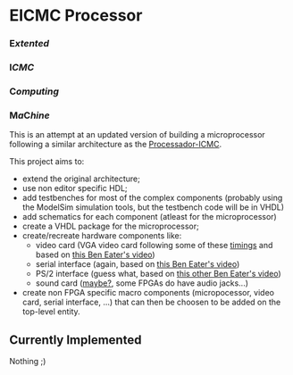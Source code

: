 # EICMC Processor

### E*xtented*
### I*CMC*
### C*omputing*
### M*a*C*hine*

This is an attempt at an updated version of building a microprocessor following a similar architecture as
the [Processador-ICMC](https://github.com/simoesusp/Processador-ICMC).

This project aims to:
- extend the original architecture;
- use non editor specific HDL;
- add testbenches for most of the complex components (probably using the ModelSim simulation tools,
but the testbench code will be in VHDL)
- add schematics for each component (atleast for the microprocessor)
- create a VHDL package for the microprocessor;
- create/recreate hardware components like:
  - video card (VGA video card following some of these [timings](http://www.tinyvga.com/vga-timing) and based on
  [this Ben Eater's video](https://www.youtube.com/watch?v=AHYNxpqKqwo))
  - serial interface (again, based on [this Ben Eater's video](https://www.youtube.com/watch?v=7aXbh9VUB3U))
  - PS/2 interface (guess what, based on [this other Ben Eater's video](https://www.youtube.com/watch?v=l7rce6IQDWs))
  - sound card ([maybe?](https://en.wikipedia.org/wiki/Sound_card), some FPGAs do have audio jacks...)
- create non FPGA specific macro components (micropocessor, video card, serial interface, ...) that can then be
choosen to be added on the top-level entity.

## Currently Implemented

Nothing ;)
